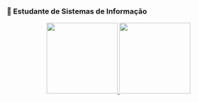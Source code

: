 ### 📓 Estudante de Sistemas de Informação

<div align="center">
  <a href="https://github.com/AndreRaye">
  <img height="160em" src="https://github-readme-stats.vercel.app/api?username=AndreRaye&show_icons=true&theme=blue-green&include_all_commits=true&count_private=false"/>
  <img height="160em" src="https://github-readme-stats.vercel.app/api/top-langs/?username=AndreRaye&layout=compact&langs_count=7&theme=blue-green"/>
</div>
